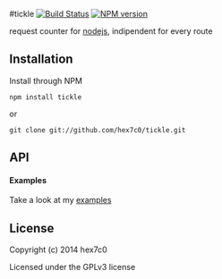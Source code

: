 #tickle [![Build Status](https://travis-ci.org/hex7c0/tickle.svg?branch=master)](https://travis-ci.org/hex7c0/tickle) [![NPM version](https://badge.fury.io/js/tickle.svg)](http://badge.fury.io/js/tickle)

request counter for [nodejs](http://nodejs.org), indipendent for every route

## Installation

Install through NPM

```
npm install tickle
```
or
```
git clone git://github.com/hex7c0/tickle.git
```

## API



#### Examples

Take a look at my [examples](https://github.com/hex7c0/tickle/tree/master/examples)

## License
Copyright (c) 2014 hex7c0

Licensed under the GPLv3 license
